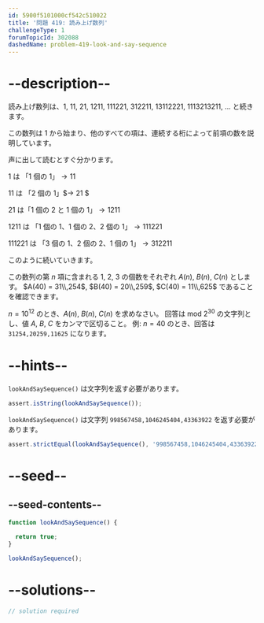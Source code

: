 ```yaml
---
id: 5900f5101000cf542c510022
title: '問題 419: 読み上げ数列'
challengeType: 1
forumTopicId: 302088
dashedName: problem-419-look-and-say-sequence
---
```


# --description--

読み上げ数列は、1, 11, 21, 1211, 111221, 312211, 13112221, 1113213211, ... と続きます。

この数列は 1 から始まり、他のすべての項は、連続する桁によって前項の数を説明しています。

声に出して読むとすぐ分かります。

1 は 「1 個の 1」$→ 11$

11 は 「2 個の 1」$→ 21 $

21 は「1 個の 2 と 1 個の 1」$→ 1211$

1211 は 「1 個の 1、1 個の 2、2 個の 1」$→ 111221$

111221 は 「3 個の 1、2 個の 2、1 個の 1」$→ 312211$

このように続いていきます。

この数列の第 $n$ 項に含まれる 1, 2, 3 の個数をそれぞれ $A(n)$, $B(n)$, $C(n)$ とします。 $A(40) = 31\\,254$, $B(40) = 20\\,259$, $C(40) = 11\\,625$ であることを確認できます。

$n = {10}^{12}$ のとき、$A(n)$, $B(n)$, $C(n)$ を求めなさい。 回答は mod $2^{30}$ の文字列とし、値 $A$, $B$, $C$ をカンマで区切ること。 例: $n = 40$ のとき、回答は `31254,20259,11625` になります。

# --hints--

`lookAndSaySequence()` は文字列を返す必要があります。

```js
assert.isString(lookAndSaySequence());
```


`lookAndSaySequence()` は文字列 `998567458,1046245404,43363922` を返す必要があります。

```js
assert.strictEqual(lookAndSaySequence(), '998567458,1046245404,43363922');
```

# --seed--

## --seed-contents--

```js
function lookAndSaySequence() {

  return true;
}

lookAndSaySequence();
```

# --solutions--

```js
// solution required
```
